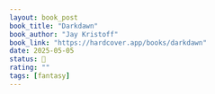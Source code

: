 ```yaml
---
layout: book_post
book_title: "Darkdawn"
book_author: "Jay Kristoff"
book_link: "https://hardcover.app/books/darkdawn"
date: 2025-05-05
status: 📖
rating: ""
tags: [fantasy]
---
```

